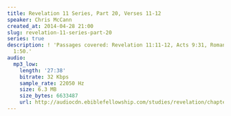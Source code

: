 ```yaml
---
title: Revelation 11 Series, Part 20, Verses 11-12
speaker: Chris McCann
created_at: 2014-04-28 21:00
slug: revelation-11-series-part-20
series: true
description: ! 'Passages covered: Revelation 11:11-12, Acts 9:31, Romans 3:18, Luke
  1:50.'
audio:
  mp3_low:
    length: '27:38'
    bitrate: 32 Kbps
    sample_rate: 22050 Hz
    size: 6.3 MB
    size_bytes: 6633487
    url: http://audiocdn.ebiblefellowship.com/studies/revelation/chapter-11/2014.04.28_McCann_-_Revelation_11_Series_Part_20.mp3
---
```

